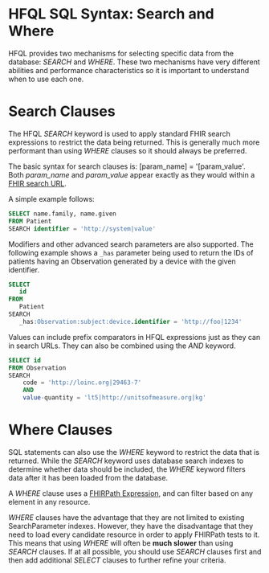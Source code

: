 # HFQL SQL Syntax: Search and Where

HFQL provides two mechanisms for selecting specific data from the database: _SEARCH_ and _WHERE_. These two mechanisms have very different abilities and performance characteristics so it is important to understand when to use each one.

# Search Clauses

The HFQL _SEARCH_ keyword is used to apply standard FHIR search expressions to restrict the data being returned. This is generally much more performant than using _WHERE_ clauses so it should always be preferred.

The basic syntax for search clauses is: [param_name] = '[param_value'. Both _param_name_ and _param_value_ appear exactly as they would within a [FHIR search URL](https://smilecdr.com/docs/fhir_standard/fhir_search_queries.html). 

A simple example follows:

```sql
SELECT name.family, name.given
FROM Patient
SEARCH identifier = 'http://system|value'
```

Modifiers and other advanced search parameters are also supported. The following example shows a `_has` parameter being used to return the IDs of patients having an Observation generated by a device with the given identifier.

```sql
SELECT
   id
FROM
   Patient
SEARCH
   _has:Observation:subject:device.identifier = 'http://foo|1234'
```

Values can include prefix comparators in HFQL expressions just as they can in search URLs. They can also be combined using the _AND_ keyword.

```sql
SELECT id
FROM Observation
SEARCH 
    code = 'http://loinc.org|29463-7'
    AND
    value-quantity = 'lt5|http://unitsofmeasure.org|kg'
```

# Where Clauses

SQL statements can also use the _WHERE_ keyword to restrict the data that is returned. While the _SEARCH_ keyword uses database search indexes to determine whether data should be included, the _WHERE_ keyword filters data after it has been loaded from the database.

A _WHERE_ clause uses a [FHIRPath Expression](https://smilecdr.com/docs/fhir_standard/fhirpath_expressions.html), and can filter based on any element in any resource. 

_WHERE_ clauses have the advantage that they are not limited to existing SearchParameter indexes. However, they have the disadvantage that they need to load every candidate resource in order to apply FHIRPath tests to it. This means that using _WHERE_ will often be **much slower** than using _SEARCH_ clauses. If at all possible, you should use _SEARCH_ clauses first and then add additional _SELECT_ clauses to further refine your criteria.

